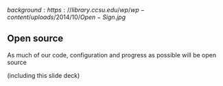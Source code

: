 $background:https://library.ccsu.edu/wp/wp-content/uploads/2014/10/Open-Sign.jpg$
## Open source
As much of our code, configuration and progress as possible will be open source

(including this slide deck)